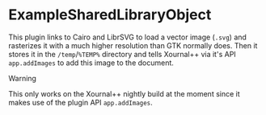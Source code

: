 # ExampleSharedLibraryObject

This plugin links to Cairo and LibrSVG to load a vector image (`.svg`) and rasterizes it with a much higher resolution than GTK normally does.
Then it stores it in the `/temp`/`%TEMP%` directory and tells Xournal++ via it's API `app.addImages` to add this image to the document.

> [!WARNING]
>
> This only works on the Xournal++ nightly build at the moment since it makes use of the plugin API `app.addImages`.
